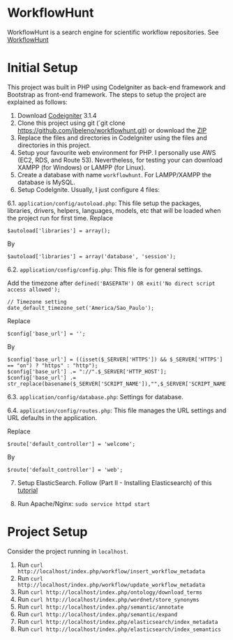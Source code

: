 # WorkflowHunt

WorkflowHunt is a search engine for scientific workflow repositories. See [WorkflowHunt](http://workflowhunt.com/)

# Initial Setup

This project was built in PHP using CodeIgniter as back-end framework and Bootstrap as front-end framework. The steps to setup the project are explained as follows:

1. Download [Codeigniter](https://www.codeigniter.com/) 3.1.4 
2. Clone this project using git (`git clone https://github.com/jbeleno/workflowhunt.git) or download the [ZIP](https://github.com/jbeleno/workflowhunt/archive/master.zip)
3. Replace the files and directories in CodeIgniter using the files and directories in this project.
4. Setup your favourite web environment for PHP. I personally use AWS (EC2, RDS, and Route 53). Nevertheless, for testing your can download XAMPP (for Windows) or LAMPP (for Linux).
5. Create a database with name `workflowhunt`. For LAMPP/XAMPP the database is MySQL.
6. Setup CodeIgnite. Usually, I just configure 4 files:

6.1. `application/config/autoload.php`: This file setup the packages, libraries, drivers, helpers, languages, models, etc that will be loaded when the project run for first time. 
Replace 

```
$autoload['libraries'] = array();
```

By 

```
$autoload['libraries'] = array('database', 'session');
```

6.2. `application/config/config.php`: This file is for general settings.

Add the timezone after `defined('BASEPATH') OR exit('No direct script access allowed');`

```
// Timezone setting
date_default_timezone_set('America/Sao_Paulo');
```

Replace

```
$config['base_url'] = '';
```

By

```
$config['base_url'] = ((isset($_SERVER['HTTPS']) && $_SERVER['HTTPS'] == "on") ? "https" : "http");
$config['base_url'] .= "://".$_SERVER['HTTP_HOST'];
$config['base_url'] .= str_replace(basename($_SERVER['SCRIPT_NAME']),"",$_SERVER['SCRIPT_NAME']);
```

6.3. `application/config/database.php`: Settings for database.

6.4. `application/config/routes.php`: This file manages the URL settings and URL defaults in the application.

Replace 
```
$route['default_controller'] = 'welcome';
```

By
```
$route['default_controller'] = 'web';
```

7. Setup ElasticSearch. Follow (Part II - Installing Elasticsearch) of this [tutorial](https://www.elastic.co/blog/running-elasticsearch-on-aws)

8. Run Apache/Nginx: `sudo service httpd start`

# Project Setup

Consider the project running in `localhost`.

1. Run `curl http://localhost/index.php/workflow/insert_workflow_metadata`
2. Run `curl http://localhost/index.php/workflow/update_workflow_metadata`
3. Run `curl http://localhost/index.php/ontology/download_terms`
4. Run `curl http://localhost/index.php/wordnet/store_synonyms`
5. Run `curl http://localhost/index.php/semantic/annotate`
6. Run `curl http://localhost/index.php/semantic/expand`
7. Run `curl http://localhost/index.php/elasticsearch/index_metadata`
8. Run `curl http://localhost/index.php/elasticsearch/index_semantics`


	